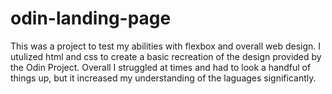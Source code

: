 # odin-landing-page
This was a project to test my abilities with flexbox and overall web design. 
I utulized html and css to create a basic recreation of the design provided by the Odin Project.
Overall I struggled at times and had to look a handful of things up, but it increased my understanding of the laguages significantly.